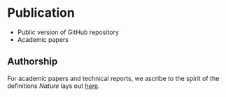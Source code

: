 # Publication

- Public version of GitHub repository
- Academic papers

## Authorship

For academic papers and technical reports, we ascribe to the spirit of the definitions _Nature_ lays out [here](https://www.nature.com/nature/editorial-policies/authorship).
